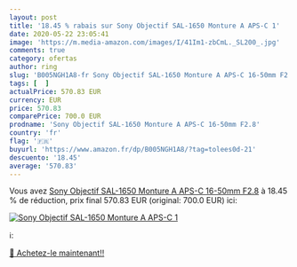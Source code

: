 ```yaml
---
layout: post
title: '18.45 % rabais sur Sony Objectif SAL-1650 Monture A APS-C 1'
date: 2020-05-22 23:05:41
image: 'https://m.media-amazon.com/images/I/41Im1-zbCmL._SL200_.jpg'
comments: true
category: ofertas
author: ring
slug: 'B005NGH1A8-fr Sony Objectif SAL-1650 Monture A APS-C 16-50mm F2.8'
tags: [  ]
actualPrice: 570.83 EUR
currency: EUR
price: 570.83
comparePrice: 700.0 EUR
prodname: 'Sony Objectif SAL-1650 Monture A APS-C 16-50mm F2.8'
country: 'fr'
flag: '🇫🇷'
buyurl: 'https://www.amazon.fr/dp/B005NGH1A8/?tag=tolees0d-21'
descuento: '18.45'
average: '570.83'
---
```


Vous avez [Sony Objectif SAL-1650 Monture A APS-C 16-50mm F2.8](https://www.amazon.fr/dp/B005NGH1A8/?tag=tolees0d-21)  à  18.45 % de réduction, prix final  570.83 EUR (original: 700.0 EUR) ici:

[![Sony Objectif SAL-1650 Monture A APS-C 1](https://m.media-amazon.com/images/I/41Im1-zbCmL._SL200_.jpg)](https://www.amazon.fr/dp/B005NGH1A8/?tag=tolees0d-21)

ℹ️:


[🛒 Achetez-le maintenant!!](https://www.amazon.fr/dp/B005NGH1A8/?tag=tolees0d-21)
